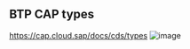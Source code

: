 ## BTP CAP types
https://cap.cloud.sap/docs/cds/types
![image](https://github.com/user-attachments/assets/5b3ee93a-3562-445e-acec-bddfec59f2be)
